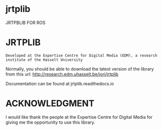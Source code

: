 # jrtplib
JRTPBLIB FOR ROS 

# JRTPLIB

    Developed at the Expertise Centre for Digital Media (EDM), a research institute of the Hasselt University

Normally, you should be able to download the latest version of the library from this url: http://research.edm.uhasselt.be/jori/jrtplib

Documentation can be found at jrtplib.readthedocs.io

ACKNOWLEDGMENT
==============

I would like thank the people at the Expertise Centre for Digital Media
for giving me the opportunity to use this library.

